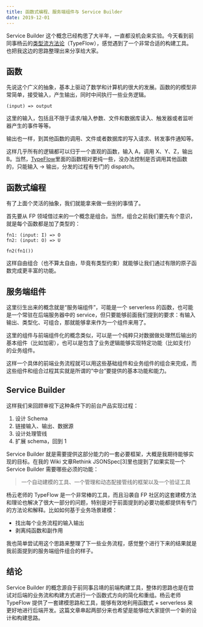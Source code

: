 ```yaml
---
title: 函数式编程、服务端组件与 Service Builder
date: 2019-12-01
---
```


Service Builder 这个概念已经构思了大半年，一直都没机会来实验。今天看到前同事杨云的[类型流方法论](https://zhuanlan.zhihu.com/p/94522501)（TypeFlow），感觉遇到了一个非常合适的构建工具。也把我这边的思路整理出来分享给大家。

## 函数

先说这个广义的抽象，基本上驱动了数学和计算机的很大的发展。函数的的模型非常简单，接受输入，产生输出，同时中间执行一些业务逻辑。

```
(input) => output
```

这里的输入，包括且不限于请求/输入参数、文件和数据库读入、触发器或者监听器产生的事件等等。

输出也一样，到其他函数的调用、文件或者数据库的写入请求、转发事件通知等。

这样几乎所有的逻辑都可以归于一个直观的函数，输入 A，调用 X、Y、Z，输出 B。当然，[TypeFlow](https://github.com/notyy/TypeFlow)里面的函数相对更纯一些，没办法控制是否调用其他函数的，只能输入 -> 输出，分发的过程有专门的 dispatch。

## 函数式编程

有了上面个灵活的抽象，我们就能拿来做一些别的事情了。

首先要从 FP 领域借过来的一个概念是组合。当然，组合之前我们要先有个意识，就是每个函数都是加了类型的：

```
fn1: (input: I) => O
fn2: (input: O) => U

fn2(fn1())
```

这样自由组合（也不算太自由，毕竟有类型约束）就能够让我们通过有限的原子函数完成更丰富的功能。

## 服务端组件

这里衍生出来的概念就是“服务端组件”，可能是一个 serverless 的函数，也可能是一个常驻在后端服务器中的 service，但只要能够前面我们提到的要求：有输入输出、类型化、可组合，那就能够拿来作为一个组件来用了。

这里的组件与前端组件化的概念类似，可以是一个纯粹只对数据做处理然后输出的基本组件（比如加密），也可以是包含了业务逻辑能够实现特定功能（比如支付）的业务组件。

这样一个具体的前端业务流程就可以用这些基础组件和业务组件的组合来完成，而这些组件和组合过程其实就是所谓的“中台”要提供的基本功能和能力。

## Service Builder

这样我们来回顾审视下这种条件下的前台产品实现过程：

1. 设计 Schema
2. 链接输入、输出、数据源
3. 设计处理管线
4. 扩展 schema，回到 1

Service Builder 就是需要提供这部分能力的一套必要框架，大概是我期待能够实现的目标。在我的 Wiki 文章Rethink JSONSpec[3]里也提到了如果实现一个 Service Builder 需要哪些必须的功能：

> 一个自动建模的工具、一个管理和动态配接管线的框架以及一个验证工具

杨云老师的 TypeFlow 是一个非常棒的工具，而且沿袭自 FP 社区的这套建模方法和理论也解决了很大一部分的问题，特别是对于前面提到的必要功能都提供有专门的方法论和解释。比如如何基于业务场景建模：

- 找出每个业务流程的输入输出
- 剥离纯函数和副作用

我也简单尝试用这个思路来整理了下一些业务流程，感觉整个进行下来的结果就是我前面提到的服务端组件组合的样子。

## 结论

Service Builder 的概念源自于前同事吕靖的前端构建工具，整体的思路也是在尝试对后端的业务流和构建方式进行一个函数式方向的简化和重组。杨云老师 TypeFlow 提供了一套建模思路和工具，能够有效地利用函数式 + serverless 来更好地进行后端开发。这篇文章串起两部分来也希望是能够给大家提供一个新的设计和构建思路。
